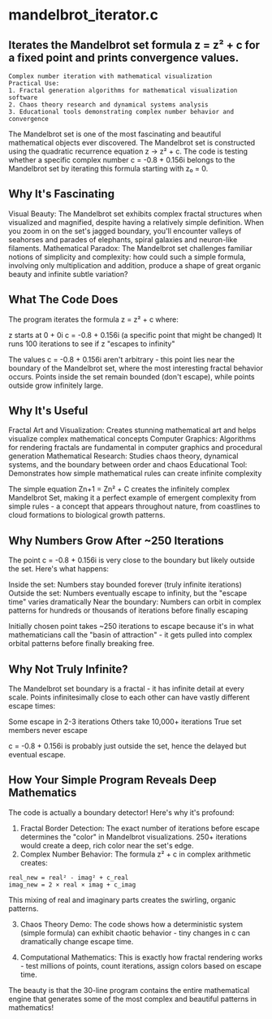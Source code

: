 # mandelbrot_iterator.c
## Iterates the Mandelbrot set formula z = z² + c for a fixed point and prints convergence values.
```
Complex number iteration with mathematical visualization
Practical Use:
1. Fractal generation algorithms for mathematical visualization software
2. Chaos theory research and dynamical systems analysis
3. Educational tools demonstrating complex number behavior and convergence
```
The Mandelbrot set is one of the most fascinating and beautiful mathematical objects ever discovered. 
The Mandelbrot set is constructed using the quadratic recurrence equation z → z² + c.
The code is testing whether a specific complex number c = -0.8 + 0.156i belongs to the Mandelbrot set by iterating this formula starting with z₀ = 0.
## Why It's Fascinating
Visual Beauty: The Mandelbrot set exhibits complex fractal structures when visualized and magnified, despite having a relatively simple definition. When you zoom in on the set's jagged boundary, you'll encounter valleys of seahorses and parades of elephants, spiral galaxies and neuron-like filaments. Mathematical Paradox: The Mandelbrot set challenges familiar notions of simplicity and complexity: how could such a simple formula, involving only multiplication and addition, produce a shape of great organic beauty and infinite subtle variation? 
## What The Code Does
The program iterates the formula z = z² + c where:

z starts at 0 + 0i
c = -0.8 + 0.156i (a specific point that might be changed)
It runs 100 iterations to see if z "escapes to infinity"

The values c = -0.8 + 0.156i aren't arbitrary - this point lies near the boundary of the Mandelbrot set, where the most interesting fractal behavior occurs. Points inside the set remain bounded (don't escape), while points outside grow infinitely large.
## Why It's Useful

Fractal Art and Visualization: Creates stunning mathematical art and helps visualize complex mathematical concepts
Computer Graphics: Algorithms for rendering fractals are fundamental in computer graphics and procedural generation
Mathematical Research: Studies chaos theory, dynamical systems, and the boundary between order and chaos
Educational Tool: Demonstrates how simple mathematical rules can create infinite complexity

The simple equation Zn+1 = Zn² + C creates the infinitely complex Mandelbrot Set, making it a perfect example of emergent complexity from simple rules - a concept that appears throughout nature, from coastlines to cloud formations to biological growth patterns.

## Why Numbers Grow After ~250 Iterations
The point c = -0.8 + 0.156i is very close to the boundary but likely outside the set. Here's what happens:

Inside the set: Numbers stay bounded forever (truly infinite iterations)
Outside the set: Numbers eventually escape to infinity, but the "escape time" varies dramatically
Near the boundary: Numbers can orbit in complex patterns for hundreds or thousands of iterations before finally escaping

Initially chosen point takes ~250 iterations to escape because it's in what mathematicians call the "basin of attraction" - it gets pulled into complex orbital patterns before finally breaking free.
## Why Not Truly Infinite?
The Mandelbrot set boundary is a fractal - it has infinite detail at every scale. Points infinitesimally close to each other can have vastly different escape times:

Some escape in 2-3 iterations
Others take 10,000+ iterations
True set members never escape

c = -0.8 + 0.156i is probably just outside the set, hence the delayed but eventual escape.
## How Your Simple Program Reveals Deep Mathematics
The code is actually a boundary detector! Here's why it's profound:
1. Fractal Border Detection: The exact number of iterations before escape determines the "color" in Mandelbrot visualizations. 250+ iterations would create a deep, rich color near the set's edge.
2. Complex Number Behavior: The formula z² + c in complex arithmetic creates:
```
real_new = real² - imag² + c_real
imag_new = 2 × real × imag + c_imag
```
This mixing of real and imaginary parts creates the swirling, organic patterns.

3. Chaos Theory Demo: The code shows how a deterministic system (simple formula) can exhibit chaotic behavior - tiny changes in c can dramatically change escape time.

4. Computational Mathematics: This is exactly how fractal rendering works - test millions of points, count iterations, assign colors based on escape time.

The beauty is that the 30-line program contains the entire mathematical engine that generates some of the most complex and beautiful patterns in mathematics!
